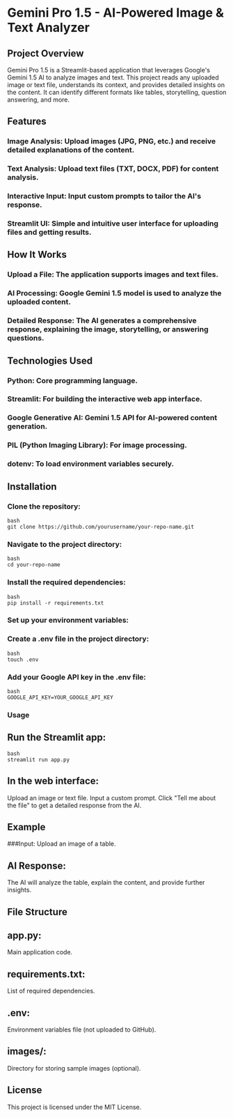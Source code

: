# Gemini Pro 1.5 - AI-Powered Image & Text Analyzer
## Project Overview
Gemini Pro 1.5 is a Streamlit-based application that leverages Google's Gemini 1.5 AI to analyze images and text. This project reads any uploaded image or text file, understands its context, and provides detailed insights on the content. It can identify different formats like tables, storytelling, question answering, and more.

## Features
### Image Analysis: Upload images (JPG, PNG, etc.) and receive detailed explanations of the content.
### Text Analysis: Upload text files (TXT, DOCX, PDF) for content analysis.
### Interactive Input: Input custom prompts to tailor the AI's response.
### Streamlit UI: Simple and intuitive user interface for uploading files and getting results.
## How It Works
### Upload a File: The application supports images and text files.
### AI Processing: Google Gemini 1.5 model is used to analyze the uploaded content.
### Detailed Response: The AI generates a comprehensive response, explaining the image, storytelling, or answering questions.
## Technologies Used
### Python: Core programming language.
### Streamlit: For building the interactive web app interface.
### Google Generative AI: Gemini 1.5 API for AI-powered content generation.
### PIL (Python Imaging Library): For image processing.
### dotenv: To load environment variables securely.
## Installation
### Clone the repository:
```
bash
git clone https://github.com/yourusername/your-repo-name.git
```
### Navigate to the project directory:
```
bash
cd your-repo-name
```
### Install the required dependencies:
```
bash
pip install -r requirements.txt
```
### Set up your environment variables:

### Create a .env file in the project directory:

```
bash
touch .env
```
### Add your Google API key in the .env file:
```
bash
GOOGLE_API_KEY=YOUR_GOOGLE_API_KEY
```
### Usage
## Run the Streamlit app:

```
bash
streamlit run app.py
```

## In the web interface:

Upload an image or text file.
Input a custom prompt.
Click "Tell me about the file" to get a detailed response from the AI.
## Example
###Input:
Upload an image of a table.

## AI Response:
The AI will analyze the table, explain the content, and provide further insights.

## File Structure

## app.py:
Main application code.

## requirements.txt:
List of required dependencies.

## .env:
Environment variables file (not uploaded to GitHub).

## images/:
Directory for storing sample images (optional).

## License
This project is licensed under the MIT License.

